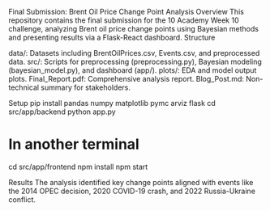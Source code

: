 Final Submission: Brent Oil Price Change Point Analysis
Overview
This repository contains the final submission for the 10 Academy Week 10 challenge, analyzing Brent oil price change points using Bayesian methods and presenting results via a Flask-React dashboard.
Structure

data/: Datasets including BrentOilPrices.csv, Events.csv, and preprocessed data.
src/: Scripts for preprocessing (preprocessing.py), Bayesian modeling (bayesian_model.py), and dashboard (app/).
plots/: EDA and model output plots.
Final_Report.pdf: Comprehensive analysis report.
Blog_Post.md: Non-technical summary for stakeholders.

Setup
pip install pandas numpy matplotlib pymc arviz flask
cd src/app/backend
python app.py
# In another terminal
cd src/app/frontend
npm install
npm start

Results
The analysis identified key change points aligned with events like the 2014 OPEC decision, 2020 COVID-19 crash, and 2022 Russia-Ukraine conflict.
